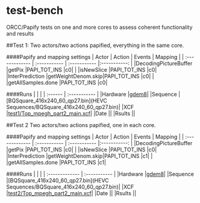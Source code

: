 test-bench
==========

ORCC/Papify tests on one and more cores to assess coherent functionality and results

##Test 1:
Two actors/two actions papified, everything in the same core.

####Papify and mapping settings
| Actor          | Action       | Events       | Mapping      |
| :------------- | :----------- | :----------- |:-----------: |
|DecodingPictureBuffer  |getPix             |PAPI_TOT_INS |c0|
|                       |isNewSlice         |PAPI_TOT_INS |c0|
|InterPrediction        |getWeightDenom.skip|PAPI_TOT_INS |c0|
|                       |getAllSamples.done |PAPI_TOT_INS |c0|

####Runs
|         |              |
| :------ | :----------- |
|Hardware |[gdem8](sys_info/gdem8)|
|Sequence |[BQSquare_416x240_60_qp27.bin](HEVC Sequences/BQSquare_416x240_60_qp27.bin)|
|XCF      |[test1/Top_mpegh_part2_main.xcf](test1/Top_mpegh_part2_main.xcf)|
|Date     ||
|Rsults   ||


##Test 2
Two actors/two actions papified, one in each core.

####Papify and mapping settings
| Actor          | Action       | Events       | Mapping      |
| :------------- | :----------- | :----------- |:-----------: |
|DecodingPictureBuffer  |getPix             |PAPI_TOT_INS |c0|
|                       |isNewSlice         |PAPI_TOT_INS |c0|
|InterPrediction        |getWeightDenom.skip|PAPI_TOT_INS |c1|
|                       |getAllSamples.done |PAPI_TOT_INS |c1|

####Runs
|                |              |
| :------------- | :----------- |
|Hardware |[gdem8](sys_info/gdem8)|
|Sequence |[BQSquare_416x240_60_qp27.bin](HEVC Sequences/BQSquare_416x240_60_qp27.bin)|
|XCF      |[test2/Top_mpegh_part2_main.xcf](test2/Top_mpegh_part2_main.xcf)|
|Date     ||
|Rsults   ||
